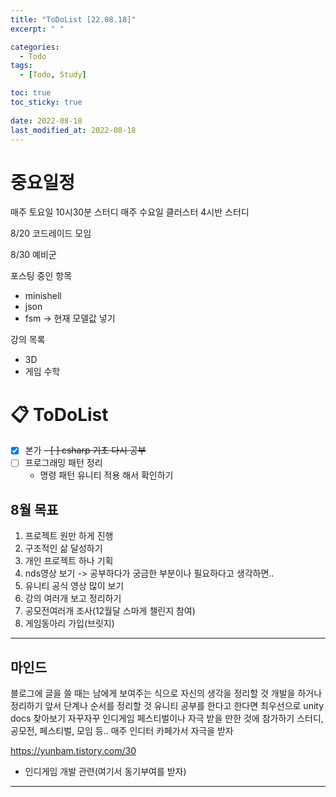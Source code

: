 ```yaml
---
title: "ToDoList [22.08.18]"
excerpt: " "

categories:
  - Todo
tags:
  - [Todo, Study]

toc: true
toc_sticky: true
 
date: 2022-08-18
last_modified_at: 2022-08-18
---
```


# 중요일정

매주 토요일 10시30분 스터디
매주 수요일 클러스터 4시반 스터디

8/20 코드레이드 모임

8/30 예비군

포스팅 중인 항목
- minishell
- json
- fsm -> 현재 모델값 넣기

강의 목록
- 3D
- 게임 수학

# 📋 ToDoList  

- [x] 본가
~~- [ ] csharp 기초 다시 공부~~
- [ ] 프로그래밍 패턴 정리
  - 명령 패턴 유니티 적용 해서 확인하기

## 8월 목표  

1. 프로젝트 원만 하게 진행
2. 구조적인 삶 달성하기
3. 개인 프로젝트 하나 기획
4. nds영상 보기 -> 공부하다가 궁금한 부분이나 필요하다고 생각하면..
5. 유니티 공식 영상 많이 보기
6. 강의 여러개 보고 정리하기
7. 공모전여러개 조사(12월달 스마게 챌린지 참여)
8. 게임동아리 가입(브릿지)

---

## 마인드

블로그에 글을 쓸 때는 남에게 보여주는 식으로 자신의 생각을 정리할 것
개발을 하거나 정리하기 앞서 단계나 순서를 정리할 것
유니티 공부를 한다고 한다면 최우선으로 unity docs 찾아보기
자꾸자꾸 인디게임 페스티벌이나 자극 받을 만한 것에 참가하기
스터디, 공모전, 페스티벌, 모임 등..
매주 인디터 카페가서 자극을 받자

https://yunbam.tistory.com/30
- 인디게임 개발 관련(여기서 동기부여를 받자)

---
